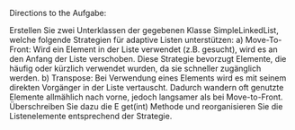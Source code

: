 Directions to the Aufgabe:

Erstellen Sie zwei Unterklassen der gegebenen Klasse SimpleLinkedList, welche folgende
Strategien für adaptive Listen unterstützen:
a) Move-To-Front: Wird ein Element in der Liste verwendet (z.B. gesucht), wird es an den
Anfang der Liste verschoben. Diese Strategie bevorzugt Elemente, die häufig oder kürzlich
verwendet wurden, da sie schneller zugänglich werden.
b) Transpose: Bei Verwendung eines Elements wird es mit seinem direkten Vorgänger in der
Liste vertauscht. Dadurch wandern oft genutzte Elemente allmählich nach vorne, jedoch
langsamer als bei Move-to-Front.
Überschreiben Sie dazu die E get(int) Methode und reorganisieren Sie die Listenelemente
entsprechend der Strategie.
